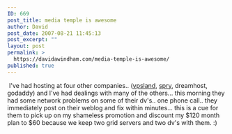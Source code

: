 ```yaml
---
ID: 669
post_title: media temple is awesome
author: David
post_date: 2007-08-21 11:45:13
post_excerpt: ""
layout: post
permalink: >
  https://davidawindham.com/media-temple-is-awesome/
published: true
---
```

<a href="http://www.mediatemple.net"><img src="https://www.davidawindham.com/images/dv.jpg" alt="" /></a>
I've had hosting at four other companies.. (<a href="http://www.vpsland.com">vpsland</a>, <a href="http://www.spry.com">spry</a>, dreamhost, godaddy) and I've had dealings with many of the others... this morning they had some network problems on some of their dv's.. one phone call.. they immediately post on their weblog and fix within minutes... this is a cue for them to pick up on my shameless promotion and discount my $120 month plan to $60 because we keep two grid servers and two dv's with them. :)